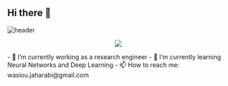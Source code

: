 ## Hi there 👋

![header](https://capsule-render.vercel.app/api?text=Hi%20There&animation=fadeIn&fontColor=00000)

<p align="center">
  <img src="https://tenor.com/view/awkward-black-kid-gif-4937950"/>
</p>
- 🔭 I’m currently working as a research engineer
- 🌱 I’m currently learning Neural Networks and Deep Learning
- 📫 How to reach me: wasiou.jaharabi@gmail.com

